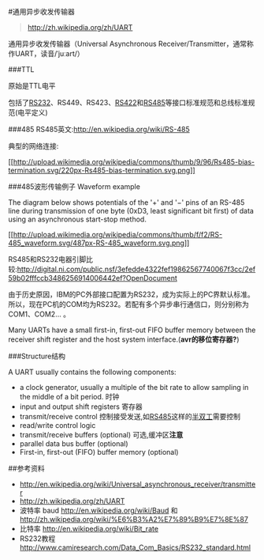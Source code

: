 #通用异步收发传输器

> http://zh.wikipedia.org/zh/UART

通用异步收发传输器（Universal Asynchronous Receiver/Transmitter，通常称作UART，读音/ˈjuːart/）

###TTL

原始是TTL电平

包括了[RS232](http://zh.wikipedia.org/wiki/RS-232)、RS449、RS423、[RS422](http://zh.wikipedia.org/wiki/EIA-422)和[RS485](http://zh.wikipedia.org/wiki/RS-485)等接口标准规范和总线标准规范(电平定义)

###485 
RS485英文:http://en.wikipedia.org/wiki/RS-485

典型的网络连接:

[[http://upload.wikimedia.org/wikipedia/commons/thumb/9/96/Rs485-bias-termination.svg/220px-Rs485-bias-termination.svg.png]]

###485波形传输例子 Waveform example

The diagram below shows potentials of the '+' and '−' pins of an RS-485 line during transmission of one byte (0xD3, least significant bit first) of data using an asynchronous start-stop method.

[[http://upload.wikimedia.org/wikipedia/commons/thumb/f/f2/RS-485_waveform.svg/487px-RS-485_waveform.svg.png]]


RS485和RS232电器引脚比较:http://digital.ni.com/public.nsf/3efedde4322fef19862567740067f3cc/2ef59b02fffccb3486256914006442ef?OpenDocument

由于历史原因，IBM的PC外部接口配置为RS232，成为实际上的PC界默认标准。所以，现在PC机的COM均为RS232。若配有多个异步串行通信口，则分别称为COM1、COM2... 。


Many UARTs have a small first-in, first-out FIFO buffer memory between the receiver shift register and the host system interface.(**avr的移位寄存器?**)

###Structure结构

A UART usually contains the following components:
* a clock generator, usually a multiple of the bit rate to allow sampling in the middle of a bit period. 时钟
* input and output shift registers 寄存器
* transmit/receive control  控制接受发送,如[RS485](http://zh.wikipedia.org/wiki/RS-485)这样的[半双工](http://zh.wikipedia.org/wiki/%E5%8D%8A%E9%9B%99%E5%B7%A5)需要控制
* read/write control logic
* transmit/receive buffers (optional) 可选,缓冲区**注意**
* parallel data bus buffer (optional)
* First-in, first-out (FIFO) buffer memory (optional)

##参考资料
* <http://en.wikipedia.org/wiki/Universal_asynchronous_receiver/transmitter>
* <http://zh.wikipedia.org/zh/UART>
* 波特率 baud http://en.wikipedia.org/wiki/Baud 和 http://zh.wikipedia.org/wiki/%E6%B3%A2%E7%89%B9%E7%8E%87
* 比特率 http://en.wikipedia.org/wiki/Bit_rate 
* RS232教程 http://www.camiresearch.com/Data_Com_Basics/RS232_standard.html
